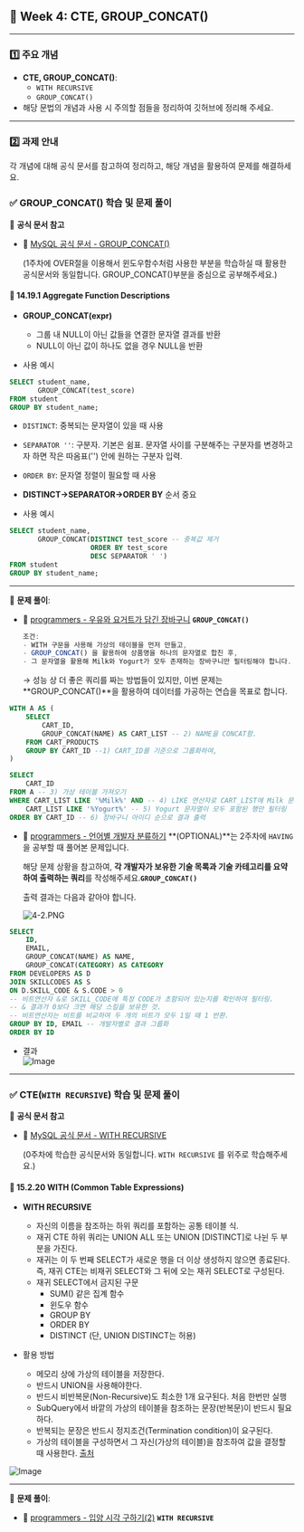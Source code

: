 ## **📌 Week 4: CTE, GROUP_CONCAT()**

---

### **1️⃣ 주요 개념**

- **CTE, GROUP_CONCAT()**:
    - `WITH RECURSIVE`
    - `GROUP_CONCAT()`
- 해당 문법의 개념과 사용 시 주의할 점들을 정리하여 깃허브에 정리해 주세요.

---

### **2️⃣ 과제 안내**

각 개념에 대해 공식 문서를 참고하여 정리하고, 해당 개념을 활용하여 문제를 해결하세요.

### **✅ GROUP_CONCAT() 학습 및 문제 풀이**

📖 **공식 문서 참고**

- 🔗 [MySQL 공식 문서 - GROUP_CONCAT()](https://dev.mysql.com/doc/refman/8.0/en/aggregate-functions.html#function_group-concat)
    
    (1주차에 OVER절을 이용해서 윈도우함수처럼 사용한 부분을 학습하실 때 활용한 공식문서와 동일합니다. GROUP_CONCAT()부분을 중심으로 공부해주세요.)

#### 📍 14.19.1 Aggregate Function Descriptions

- **GROUP_CONCAT(expr)**
    - 그룹 내 NULL이 아닌 값들을 연결한 문자열 결과를 반환
    - NULL이 아닌 값이 하나도 없을 경우 NULL을 반환

- 사용 예시
```sql
SELECT student_name,
       GROUP_CONCAT(test_score)
FROM student
GROUP BY student_name;
```
- `DISTINCT`: 중복되는 문자열이 있을 때 사용
- `SEPARATOR ''`: 구분자. 기본은 쉼표. 문자열 사이를 구분해주는 구분자를 변경하고자 하면 작은 따옴표('') 안에 원하는 구분자 입력.
- `ORDER BY`: 문자열 정렬이 필요할 때 사용
- **DISTINCT→SEPARATOR→ORDER BY** 순서 중요

- 사용 예시
```sql
SELECT student_name,
       GROUP_CONCAT(DISTINCT test_score -- 중복값 제거
                    ORDER BY test_score 
                    DESC SEPARATOR ' ') 
FROM student
GROUP BY student_name;
```
---

📝 **문제 풀이**:

- 🔗 [programmers - 우유와 요거트가 담긴 장바구니](https://school.programmers.co.kr/learn/courses/30/lessons/62284) **`GROUP_CONCAT()`**
    
    ```jsx
    조건:
    - WITH 구문을 사용해 가상의 테이블을 먼저 만들고,
    - GROUP_CONCAT() 을 활용하여 상품명을 하나의 문자열로 합친 후,
    - 그 문자열을 활용해 Milk와 Yogurt가 모두 존재하는 장바구니만 필터링해야 합니다.
    ```
    
    → 성능 상 더 좋은 쿼리를 짜는 방법들이 있지만, 이번 문제는 **GROUP_CONCAT()**을 활용하여 데이터를 가공하는 연습을 목표로 합니다.

```sql
WITH A AS (
    SELECT 
        CART_ID, 
        GROUP_CONCAT(NAME) AS CART_LIST -- 2) NAME을 CONCAT함.
    FROM CART_PRODUCTS
    GROUP BY CART_ID --1) CART_ID를 기준으로 그룹화하여,
)

SELECT 
    CART_ID
FROM A -- 3) 가상 테이블 가져오기
WHERE CART_LIST LIKE '%Milk%' AND -- 4) LIKE 연산자로 CART_LIST에 Milk 문자열과
    CART_LIST LIKE '%Yogurt%' -- 5) Yogurt 문자열이 모두 포함된 행만 필터링
ORDER BY CART_ID -- 6) 장바구니 아이디 순으로 결과 출력
```

- 🔗 [programmers - 언어별 개발자 분류하기](https://school.programmers.co.kr/learn/courses/30/lessons/276036) **(OPTIONAL)**는 2주차에 `HAVING`을 공부할 때 풀어본 문제입니다.
    
    해당 문제 상황을 참고하여, **각 개발자가 보유한 기술 목록과 기술 카테고리를 요약하여 출력하는 쿼리**를 작성해주세요.**`GROUP_CONCAT()`**
    
    출력 결과는 다음과 같아야 합니다.
    
    ![4-2.PNG](attachment:079e9ecb-3a6d-4dea-aea8-60981d09d411:4-2.png)

```sql
SELECT 
    ID,
    EMAIL,
    GROUP_CONCAT(NAME) AS NAME,
    GROUP_CONCAT(CATEGORY) AS CATEGORY
FROM DEVELOPERS AS D
JOIN SKILLCODES AS S
ON D.SKILL_CODE & S.CODE > 0 
-- 비트연산자 &로 SKILL_CODE에 특정 CODE가 초함되어 있는지를 확인하여 필터링.
-- & 결과가 0보다 크면 해당 스킬을 보유한 것. 
-- 비트연산자는 비트를 비교하여 두 개의 비트가 모두 1일 때 1 반환.
GROUP BY ID, EMAIL -- 개발자별로 결과 그룹화
ORDER BY ID
```
- 결과  
![Image](https://github.com/user-attachments/assets/d6361863-3776-43a9-ad96-d4ff6c47e3fb)

---

### **✅ CTE(`WITH RECURSIVE`) 학습 및 문제 풀이**

📖 **공식 문서 참고**

- 🔗 [MySQL 공식 문서 - WITH RECURSIVE](https://dev.mysql.com/doc/refman/8.0/en/with.html)
    
    (0주차에 학습한 공식문서와 동일합니다. `WITH RECURSIVE` 를 위주로 학습해주세요.)

#### 📍 15.2.20 WITH (Common Table Expressions)

- **WITH RECURSIVE**
    - 자신의 이름을 참조하는 하위 쿼리를 포함하는 공통 테이블 식.
    - 재귀 CTE 하위 쿼리는 UNION ALL 또는 UNION [DISTINCT]로 나뉜 두 부분을 가진다.
    - 재귀는 이 두 번째 SELECT가 새로운 행을 더 이상 생성하지 않으면 종료된다. 즉, 재귀 CTE는 비재귀 SELECT와 그 뒤에 오는 재귀 SELECT로 구성된다.
    - 재귀 SELECT에서 금지된 구문
        - SUM() 같은 집계 함수
        - 윈도우 함수
        - GROUP BY
        - ORDER BY
        - DISTINCT (단, UNION DISTINCT는 허용)

- 활용 방법
    - 메모리 상에 가상의 테이블을 저장한다.
    - 반드시 UNION을 사용해야한다.
    - 반드시 비반복문(Non-Recursive)도 최소한 1개 요구된다. 처음 한번만 실행
    - SubQuery에서 바깥의 가상의 테이블을 참조하는 문장(반복문)이 반드시 필요하다.
    - 반복되는 문장은 반드시 정지조건(Termination condition)이 요구된다.
    - 가상의 테이블을 구성하면서 그 자신(가상의 테이블)을 참조하여 값을 결정할 때 사용한다.
    [출처](https://inpa.tistory.com/entry/MYSQL-📚-RECURSIVE-재귀-쿼리)

![Image](https://github.com/user-attachments/assets/138f251d-189d-47bd-acf1-08788dc20f84)


---

📝 **문제 풀이**:

- 🔗 [programmers - 입양 시각 구하기(2)](https://school.programmers.co.kr/learn/courses/30/lessons/59413) **`WITH RECURSIVE`**

```sql

```